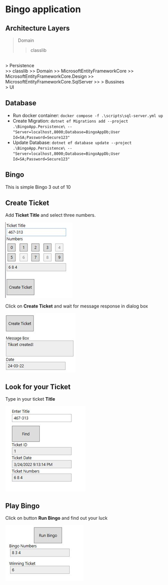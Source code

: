 # Bingo application

## Architecture Layers

  > Domain<br/> 
  >> <project> classlib
  <br/>
  > Persistence<br/>
  >> <project> classlib
  >> <project-references> Domain
  >> <packages> MicrosoftEntityFrameworkCore  
  >> MicrosoftEntityFrameworkCore.Design 
  >> MicrosoftEntityFrameworkCore.SqlServer 
  >>  
  > Bussines<br/>
  > UI<br/>
  
## Database

- Run docker container: `docker compose -f .\scripts\sql-server.yml up`
- Create Migration: `dotnet ef Migrations add --project .\BingoApp.Persistence\ -- "Server=localhost,8000;Database=BingoAppDb;User Id=SA;Password=Secure123"`
- Update Database: `dotnet ef database update --project .\BingoApp.Persistence\ -- "Server=localhost,8000;Database=BingoAppDb;User Id=SA;Password=Secure123"`

## Bingo 

This is simple Bingo 3 out of 10

## **Create Ticket**

Add **Ticket Title** and select three numbers. 

![Create/Ticket](resources/create_ticket.JPG)

Click on **Create Ticket** and wait for message response in dialog box

![DialogBox](resources/create_ticket_dialog_box.JPG)

## **Look for your Ticket**

Type in your ticket **Title**

![Search-Ticket](resources/look_for_ticket.JPG)

## **Play Bingo**

Click on button **Run Bingo** and find out your luck

![Run-Bingo](resources/run_bingo.JPG)

